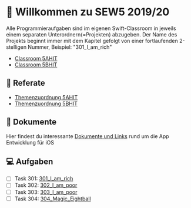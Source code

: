 # :wave: Willkommen zu SEW5 2019/20

Alle Programmieraufgaben sind im eigenen Swift-Classroom in jeweils einem separaten Unterordnern(=Projekten) abzugeben. Der Name des Projekts beginnt immer mit dem Kapitel gefolgt von einer fortlaufenden 2-stelligen Nummer, Beispiel: "301_I_am_rich"

* [Classroom 5AHIT](https://classroom.github.com/a/reZ4BdqH)
* [Classroom 5BHIT](https://classroom.github.com/a/W3-LaAQJ)

## :loudspeaker: Referate
* [Themenzuordnung 5AHIT](./100_Talks/5AHIT/README.md)
* [Themenzuordnung 5BHIT](./100_Talks/5BHIT/README.md)

## :notebook: Dokumente
Hier findest du interessante [Dokumente und Links](./200_Documentation/README.md) rund um die App Entwicklung für iOS

## :computer: Aufgaben
- [ ] Task 301: [301_I_am_rich](./300_Tasks/301_I_am_rich/README.md)
- [ ] Task 302: [302_I_am_poor](./300_Tasks/302_I_am_poor/README.md)
- [ ] Task 303: [303_I_am_poor](./300_Tasks/303_Dicee/README.md)
- [ ] Task 304: [304_Magic_Eightball](./300_Tasks/304_Magic_Eightball/README.md)
